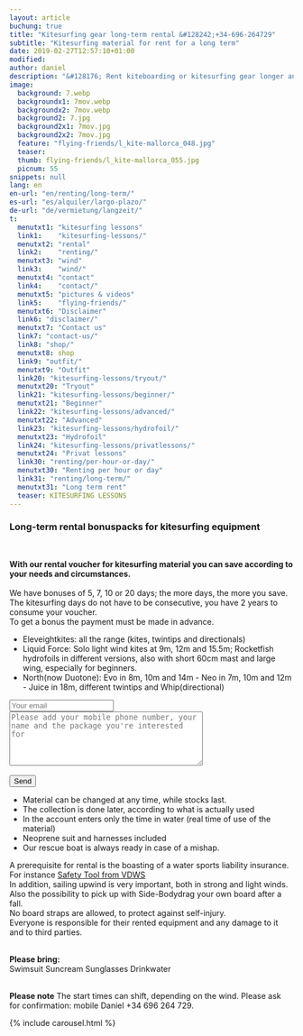 ```yaml
---
layout: article
buchung: true
title: "Kitesurfing gear long-term rental &#128242;+34-696-264729"
subtitle: "Kitesurfing material for rent for a long term"
date: 2019-02-27T12:57:10+01:00
modified: 
author: daniel
description: "&#128176; Rent kiteboarding or kitesurfing gear longer and save money. For you we have various bonus plans for rent, useable in 2 years"
image:
  background: 7.webp
  backgroundx1: 7mov.webp
  backgroundx2: 7mov.webp
  background2: 7.jpg
  background2x1: 7mov.jpg
  background2x2: 7mov.jpg
  feature: "flying-friends/l_kite-mallorca_048.jpg"
  teaser:
  thumb: flying-friends/l_kite-mallorca_055.jpg
  picnum: 55
snippets: null
lang: en
en-url: "en/renting/long-term/"
es-url: "es/alquiler/largo-plazo/"
de-url: "de/vermietung/langzeit/"
t:
  menutxt1: "kitesurfing lessons"
  link1:    "kitesurfing-lessons/"
  menutxt2: "rental"
  link2:    "renting/"
  menutxt3: "wind"
  link3:    "wind/"
  menutxt4: "contact"
  link4:    "contact/"
  menutxt5: "pictures & videos"
  link5:    "flying-friends/"
  menutxt6: "Disclaimer"
  link6: "disclaimer/"
  menutxt7: "Contact us"
  link7: "contact-us/"
  link8: "shop/"
  menutxt8: shop
  link9: "outfit/"
  menutxt9: "Outfit"
  link20: "kitesurfing-lessons/tryout/"
  menutxt20: "Tryout"
  link21: "kitesurfing-lessons/beginner/"
  menutxt21: "Beginner"
  link22: "kitesurfing-lessons/advanced/"
  menutxt22: "Advanced"
  link23: "kitesurfing-lessons/hydrofoil/"
  menutxt23: "Hydrofoil"
  link24: "kitesurfing-lessons/privatlessons/"
  menutxt24: "Privat lessons"
  link30: "renting/per-hour-or-day/"
  menutxt30: "Renting per hour or day"
  link31: "renting/long-term/"
  menutxt31: "Long term rent"
  teaser: KITESURFING LESSONS
---
```


<div id="bookingKitContainer" data-lang="en" data-e="3bfb7b3ca857a83f8e8eaced632e2aec" data-cw="a03e5048263685b2ea6fd19deb2b34a8"></div>
<script src="https://30082ea380c1c2256da3a9a1643d7a72.widget.bookingkit.net/bkscript/a03e5048263685b2ea6fd19deb2b34a8/?lang=en&e=3bfb7b3ca857a83f8e8eaced632e2aec" async></script>
<noscript>
<h3>Long-term rental bonuspacks for kitesurfing equipment</h3>
<br>
 
<strong>With our rental voucher for kitesurfing material you can save according to your needs and circumstances.</strong><br><br>
<span>We have bonuses of 5, 7, 10 or 20 days; the more days, the more you save.  The kitesurfing days do not have to be consecutive, you have 2 years to consume your voucher.<br>
To get a bonus the payment must be made in advance.</span>

<ul title="We have the following brands with their corresponding kites and tables to choose from:">
  <li>Eleveightkites: all the range (kites, twintips and directionals)</li>
  <li>Liquid Force: Solo light wind kites at 9m, 12m and 15.5m; Rocketfish hydrofoils in different versions, also with short 60cm mast and large wing, especially for beginners.</li>
  <li>North(now Duotone): Evo in 8m, 10m and 14m - Neo in 7m, 10m and 12m - Juice in 18m, different twintips and Whip(directional)</li>
</ul>
<div class="item">
<form method="POST" action="https://formspree.io/team@kite-mallorca.com">
  <input type="email" name="_replyto" placeholder="Your email" required>
  <input type="hidden" name="_subject" value="Booking request for long-term rental">
  <textarea name="body" cols="40" rows="6" placeholder="Please add your mobile phone number, your name and the package you're interested for"></textarea>
  <span></span><br><br>
  <input type="hidden" name="_next" value="{{ site.url }}/en/thanks">
  <input type="submit" value="Send">
</form>
<ul>
  <li>Material can be changed at any time, while stocks last.</li>
  <li>The collection is done later, according to what is actually used</li>
  <li>In the account enters only the time in water (real time of use of the material)</li>
  <li>Neoprene suit and harnesses included</li>
  <li>Our rescue boat is always ready in case of a mishap.</li>
</ul>
<span>A prerequisite for rental is the boasting of a water sports liability insurance. For instance <a href="https://cp.vdws.de/shop/insurance/VS19796" title="Accident and liability insurance">Safety Tool from VDWS</a><br>
In addition, sailing upwind is very important, both in strong and light winds.<br>
Also the possibility to pick up with Side-Bodydrag your own board after a fall.<br>
No board straps are allowed, to protect against self-injury.<br>
Everyone is responsible for their rented equipment and any damage to it and to third parties.</span><br><br>

<span><strong>Please bring:</strong><br>
Swimsuit Suncream Sunglasses Drinkwater</span><br><br>

<span><strong>Please note</strong>
The start times can shift, depending on the wind. Please ask for confirmation: mobile Daniel +34 696 264 729.</span>
</div>

{% include carousel.html %}

</noscript>
